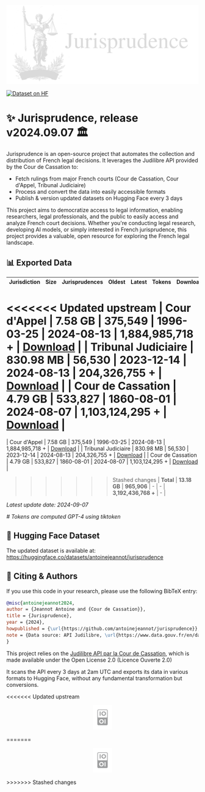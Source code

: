 <p align="center"><img src="https://raw.githubusercontent.com/antoinejeannot/jurisprudence/artefacts/jurisprudence.svg" width=650></p>

[![Dataset on HF](https://huggingface.co/datasets/huggingface/badges/resolve/main/dataset-on-hf-md-dark.svg)](https://huggingface.co/datasets/antoinejeannot/jurisprudence)

# ✨ Jurisprudence, release v2024.09.07 🏛️

Jurisprudence is an open-source project that automates the collection and distribution of French legal decisions. It leverages the Judilibre API provided by the Cour de Cassation to:

- Fetch rulings from major French courts (Cour de Cassation, Cour d'Appel, Tribunal Judiciaire)
- Process and convert the data into easily accessible formats
- Publish & version updated datasets on Hugging Face every 3 days

This project aims to democratize access to legal information, enabling researchers, legal professionals, and the public to easily access and analyze French court decisions.
Whether you're conducting legal research, developing AI models, or simply interested in French jurisprudence, this project provides a valuable, open resource for exploring the French legal landscape.

## 📊 Exported Data

| Jurisdiction        | Size         | Jurisprudences | Oldest     | Latest     | Tokens              | Download                                                                                                                       |
| ------------------- | ------------ | -------------- | ---------- | ---------- | ------------------- | ------------------------------------------------------------------------------------------------------------------------------ |
<<<<<<< Updated upstream
| Cour d'Appel        | 7.58 GB      | 375,549        | 1996-03-25 | 2024-08-13 | 1,884,985,718 +     | [Download](https://huggingface.co/datasets/antoinejeannot/jurisprudence/resolve/main/cour_d_appel.tar.gz?download=true)        |
| Tribunal Judiciaire | 830.98 MB    | 56,530         | 2023-12-14 | 2024-08-13 | 204,326,755 +       | [Download](https://huggingface.co/datasets/antoinejeannot/jurisprudence/resolve/main/tribunal_judiciaire.tar.gz?download=true) |
| Cour de Cassation   | 4.79 GB      | 533,827        | 1860-08-01 | 2024-08-07 | 1,103,124,295 +     | [Download](https://huggingface.co/datasets/antoinejeannot/jurisprudence/resolve/main/cour_de_cassation.tar.gz?download=true)   |
=======
| Cour d'Appel        | 7.58 GB      | 375,549        | 1996-03-25 | 2024-08-13 | 1,884,985,718 +     | [Download](https://huggingface.co/datasets/antoinejeannot/jurisprudence/resolve/main/cour_d_appel.tar.gz?download=true)        |
| Tribunal Judiciaire | 830.98 MB    | 56,530         | 2023-12-14 | 2024-08-13 | 204,326,755 +       | [Download](https://huggingface.co/datasets/antoinejeannot/jurisprudence/resolve/main/tribunal_judiciaire.tar.gz?download=true) |
| Cour de Cassation   | 4.79 GB      | 533,827        | 1860-08-01 | 2024-08-07 | 1,103,124,295 +     | [Download](https://huggingface.co/datasets/antoinejeannot/jurisprudence/resolve/main/cour_de_cassation.tar.gz?download=true)   |
>>>>>>> Stashed changes
| **Total**           | **13.18 GB** | **965,906**    | -          | -          | **3,192,436,768 +** | -                                                                                                                              |

<i>Latest update date: 2024-09-07</i>

<i># Tokens are computed GPT-4 using tiktoken </i>

## 🤗 Hugging Face Dataset

The updated dataset is available at: https://huggingface.co/datasets/antoinejeannot/jurisprudence

## 🪪 Citing & Authors

If you use this code in your research, please use the following BibTeX entry:

```bibtex
@misc{antoinejeannot2024,
author = {Jeannot Antoine and {Cour de Cassation}},
title = {Jurisprudence},
year = {2024},
howpublished = {\url{https://github.com/antoinejeannot/jurisprudence}},
note = {Data source: API Judilibre, \url{https://www.data.gouv.fr/en/datasets/api-judilibre/}}
}
```

This project relies on the [Judilibre API par la Cour de Cassation](https://www.data.gouv.fr/en/datasets/api-judilibre/), which is made available under the Open License 2.0 (Licence Ouverte 2.0)

It scans the API every 3 days at 2am UTC and exports its data in various formats to Hugging Face, without any fundamental transformation but conversions.

<<<<<<< Updated upstream
<p align="center"><a href="https://www.etalab.gouv.fr/licence-ouverte-open-licence/" alt="license ouverte / open license"><img src="https://raw.githubusercontent.com/antoinejeannot/jurisprudence/artefacts/license.png" width=50></a></p>
=======
<p align="center"><a href="https://www.etalab.gouv.fr/licence-ouverte-open-licence/" alt="license ouverte / open license"><img src="https://raw.githubusercontent.com/antoinejeannot/jurisprudence/artefacts/license.png" width=50></a></p>
>>>>>>> Stashed changes
